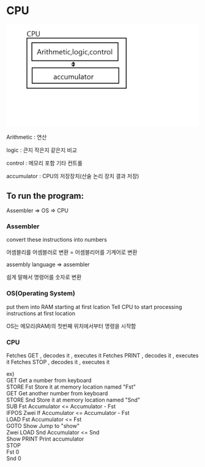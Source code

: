 # CPU

![CPU1](./img/CPU1.png)

Arithmetic : 연산

logic : 큰지 작은지 같은지 비교

control : 메모리 포함 기타 컨트롤

accumulator : CPU의 저장장치(산술 논리 장치 결과 저장)

## To run the program:

Assembler => OS => CPU


### Assembler

convert these instructions into numbers

어셈블리를 어셈블러로 변환 = 어셈블리어를 기계어로 변환

assembly language => assembler

쉽게 말해서 명령어를 숫자로 변환

### OS(Operating System)

put them into RAM starting at first lcation
Tell CPU to start processing instructions at first location

OS는 메모리(RAM)의 첫번째 위치에서부터 명령을 시작함

### CPU

Fetches GET , decodes it , executes it
Fetches PRINT , decodes it , executes it
Fetches STOP , decodes it , executes it

ex) <br/>
GET   Get a number from keyboard  <br/>
STORE Fst   Store it at memory location named "Fst" <br/>
GET   Get another number from keyboard  <br/>
STORE Snd   Store it at memory location named "Snd" <br/>
SUB Fst   Accumulator <= Accumulator - Fst  <br/>
IFPOS Zwei    If Accumulator <= Accumulator - Fst <br/>
LOAD Fst    Accumulator <= Fst  <br/>
GOTO Show   Jump to "show"  <br/>
Zwei LOAD Snd   Accumulator <= Snd  <br/>
Show PRINT    Print accumulator <br/>
STOP  <br/>
Fst   0 <br/>
Snd   0 <br/>
